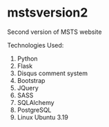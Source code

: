 # mstsversion2
Second version of MSTS website



Technologies Used:

1. Python
2. Flask
3. Disqus comment system
4. Bootstrap 
5. JQuery
6. SASS
7. SQLAlchemy 
8. PostgreSQL
9. Linux Ubuntu 3.19 


